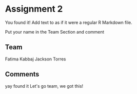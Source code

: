 # Assignment 2

You found it!  Add text to as if it were a regular R Markdown file.

Put your name in the Team Section and comment

## Team
Fatima Kabbaj
Jackson Torres

## Comments
yay found it
Let's go team, we got this!
